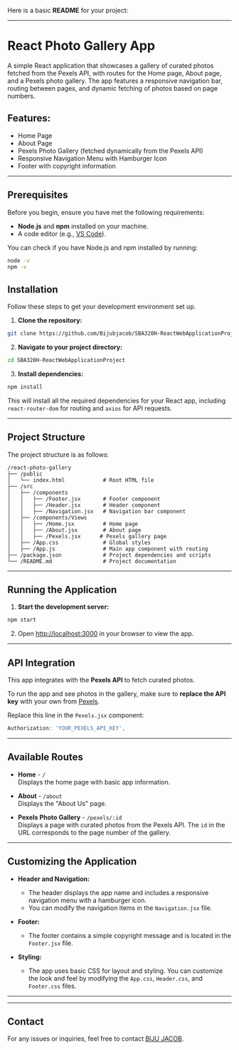 Here is a basic **README** for your project:

---

# React Photo Gallery App

A simple React application that showcases a gallery of curated photos fetched from the Pexels API, with routes for the Home page, About page, and a Pexels photo gallery. The app features a responsive navigation bar, routing between pages, and dynamic fetching of photos based on page numbers.

## Features:
- Home Page
- About Page
- Pexels Photo Gallery (fetched dynamically from the Pexels API)
- Responsive Navigation Menu with Hamburger Icon
- Footer with copyright information

---

## Prerequisites

Before you begin, ensure you have met the following requirements:
- **Node.js** and **npm** installed on your machine.
- A code editor (e.g., [VS Code](https://code.visualstudio.com/)).

You can check if you have Node.js and npm installed by running:

```bash
node -v
npm -v
```

## Installation

Follow these steps to get your development environment set up.

1. **Clone the repository:**

```bash
git clone https://github.com/Bijubjacob/SBA320H-ReactWebApplicationProject
```

2. **Navigate to your project directory:**

```bash
cd SBA320H-ReactWebApplicationProject
```

3. **Install dependencies:**

```bash
npm install
```

This will install all the required dependencies for your React app, including `react-router-dom` for routing and `axios` for API requests.

---

## Project Structure

The project structure is as follows:

```
/react-photo-gallery
├── /public
│   └── index.html            # Root HTML file
├── /src
│   ├── /components
│   │   ├── /Footer.jsx       # Footer component
│   │   ├── /Header.jsx       # Header component
│   │   ├── /Navigation.jsx   # Navigation bar component
│   ├── /components/Views
│   │   ├── /Home.jsx         # Home page
│   │   ├── /About.jsx        # About page
│   │   ├── /Pexels.jsx      # Pexels gallery page
│   ├── /App.css              # Global styles
│   ├── /App.js               # Main app component with routing
├── /package.json             # Project dependencies and scripts
└── /README.md                # Project documentation
```

---

## Running the Application

1. **Start the development server:**

```bash
npm start
```

2. Open [http://localhost:3000](http://localhost:3000) in your browser to view the app.

---

## API Integration

This app integrates with the **Pexels API** to fetch curated photos.

To run the app and see photos in the gallery, make sure to **replace the API key** with your own from [Pexels](https://www.pexels.com/api/). 

Replace this line in the `Pexels.jsx` component:

```js
Authorization: 'YOUR_PEXELS_API_KEY',
```

---

## Available Routes

- **Home** - `/`  
  Displays the home page with basic app information.

- **About** - `/about`  
  Displays the "About Us" page.

- **Pexels Photo Gallery** - `/pexels/:id`  
  Displays a page with curated photos from the Pexels API. The `id` in the URL corresponds to the page number of the gallery.

---

## Customizing the Application

- **Header and Navigation:**
  - The header displays the app name and includes a responsive navigation menu with a hamburger icon.
  - You can modify the navigation items in the `Navigation.jsx` file.

- **Footer:**
  - The footer contains a simple copyright message and is located in the `Footer.jsx` file.

- **Styling:**
  - The app uses basic CSS for layout and styling. You can customize the look and feel by modifying the `App.css`, `Header.css`, and `Footer.css` files.

---

---

## Contact

For any issues or inquiries, feel free to contact [BIJU JACOB](bijubjacob@gmail.com).
